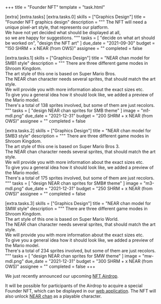 +++
title = "Founder NFT"
template = "task.html"

[extra]
[extra.tasks]
[extra.tasks.0]
skills = ["Graphics Design"]
title = "Founder NFT graphics design"
description = """
The NFT will need a unique pixel-art style, that represents our platform. \
We have not yet decided what should be displayed at all, \
so we are happy for suggestions.
"""
tasks = [
  "decide on what art should be worked on",
  "design the NFT art"
]
due_date = "2021-09-30"
budget = "150 SHRM + x NEAR (from OWS)"
assignee = ""
completed = false

[extra.tasks.1]
skills = ["Graphics Design"]
title = "NEAR chan model for SMB1 style"
description = """
There are three different game modes in Shroom Kingdom. \
The art style of this one is based on Super Mario Bros. \
The NEAR chan character needs several sprites, that should match the art style. \
We will provide you with more information about the exact sizes etc. \
To give you a general idea how it should look like, we added a preview of the Mario model. \
There's a total of 138 sprites involved, but some of them are just recolors.
"""
tasks = [
  "design NEAR chan sprites for SMB theme"
]
image = "m1-mdl.png"
due_date = "2021-12-31"
budget = "200 SHRM + x NEAR (from OWS)"
assignee = ""
completed = false

[extra.tasks.2]
skills = ["Graphics Design"]
title = "NEAR chan model for SMB3 style"
description = """
There are three different game modes in Shroom Kingdom. \
The art style of this one is based on Super Mario Bros 3. \
The NEAR chan character needs several sprites, that should match the art style. \
We will provide you with more information about the exact sizes etc. \
To give you a general idea how it should look like, we added a preview of the Mario model. \
There's a total of 175 sprites involved, but some of them are just recolors.
"""
tasks = [
  "design NEAR chan sprites for SMB# theme"
]
image = "m3-mdl.png"
due_date = "2021-12-31"
budget = "250 SHRM + x NEAR (from OWS)"
assignee = ""
completed = false

[extra.tasks.3]
skills = ["Graphics Design"]
title = "NEAR chan model for SMW style"
description = """
There are three different game modes in Shroom Kingdom. \
The art style of this one is based on Super Mario World. \
The NEAR chan character needs several sprites, that should match the art style. \
We will provide you with more information about the exact sizes etc. \
To give you a general idea how it should look like, we added a preview of the Mario model. \
There's a total of 234 sprites involved, but some of them are just recolors.
"""
tasks = [
  "design NEAR chan sprites for SMW theme"
]
image = "mw-mdl.png"
due_date = "2021-12-31"
budget = "300 SHRM + x NEAR (from OWS)"
assignee = ""
completed = false
+++

We just recently announced our upcoming [NFT Airdrop](@/blog/2021-09-06-nft-airdrop.md).

It will be possible for participants of the Airdrop to acquire a special Founder NFT,
which can be displayed in our [web application](https://app.shroomkingdom.net/).
The NFT will also unlock [NEAR chan](https://near-chan.github.io/) as a playable character.

